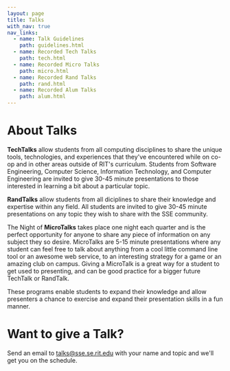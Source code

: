 ```yaml
---
layout: page
title: Talks
with_nav: true
nav_links:
  - name: Talk Guidelines
    path: guidelines.html
  - name: Recorded Tech Talks
    path: tech.html
  - name: Recorded Micro Talks
    path: micro.html
  - name: Recorded Rand Talks
    path: rand.html
  - name: Recorded Alum Talks
    path: alum.html
---
```


About Talks
===========

**TechTalks** allow students from all computing disciplines to share the unique tools, technologies, and experiences that they've encountered while on co-op and in other areas outside of RIT's curriculum. Students from Software Engineering, Computer Science, Information Technology, and Computer Engineering are invited to give 30-45 minute presentations to those interested in learning a bit about a particular topic.

**RandTalks** allow students from all diciplines to share their knowledge and expertise within any field. All students are invited to give 30-45 minute presentations on any topic they wish to share with the SSE community.

The Night of **MicroTalks** takes place one night each quarter and is the perfect opportunity for anyone to share any piece of information on any subject they so desire. MicroTalks are 5-15 minute presentations where any student can feel free to talk about anything from a cool little command line tool or an awesome web service, to an interesting strategy for a game or an amazing club on campus. Giving a MicroTalk is a great way for a student to get used to presenting, and can be good practice for a bigger future TechTalk or RandTalk.

These programs enable students to expand their knowledge and allow presenters a chance to exercise and expand their presentation skills in a fun manner.

Want to give a Talk?
====================

Send an email to <talks@sse.se.rit.edu> with your name and topic and we'll get you on the schedule.